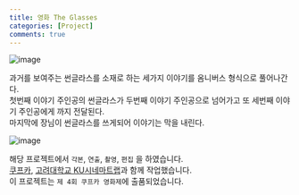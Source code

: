 ```yaml
---
title: 영화 The Glasses
categories: [Project]
comments: true
---
```


![image](https://user-images.githubusercontent.com/55519519/126888670-01e153d5-5a5e-4d83-81bc-33c1dfd47ea0.png)<br>

과거를 보여주는 썬글라스를 소재로 하는 세가지 이야기를 옴니버스 형식으로 풀어나간다.<br> 
첫번째 이야기 주인공의 썬글라스가 두번째 이야기 주인공으로 넘어가고 또 세번째 이야기 주인공에게 까지 전달된다.<br> 
마지막에 장님이 썬글라스를 쓰게되어 이야기는 막을 내린다.<br> 

![image](https://user-images.githubusercontent.com/55519519/126888674-38792c38-4529-4b91-a32e-f2e95e396e85.png)<br>

해당 프로젝트에서 `각본`, `연출`, `촬영`, `편집` 을 하였습니다.<br>
[쿠프카], [고려대학교 KU시네마트랩]과 함께 작업했습니다.<br>
이 프로젝트는 `제 4회 쿠프카 영화제`에 출품되었습니다.<br>

[고려대학교 KU시네마트랩]:      http://kucinema.net/
[쿠프카]:                      https://www.facebook.com/KUFCA2018/
